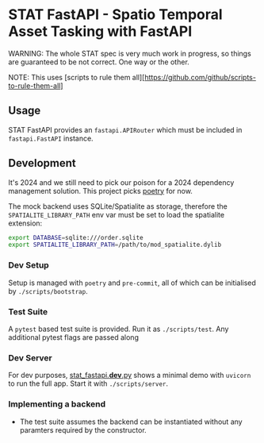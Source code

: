 # STAT FastAPI - Spatio Temporal Asset Tasking with FastAPI

WARNING: The whole STAT spec is very much work in progress, so things are
guaranteed to be not correct. One way or the other.

NOTE: This uses [scripts to rule them all][https://github.com/github/scripts-to-rule-them-all]

## Usage

STAT FastAPI provides an `fastapi.APIRouter` which must be included in
`fastapi.FastAPI` instance.

## Development

It's 2024 and we still need to pick our poison for a 2024 dependency management
solution. This project picks [poetry][poetry] for now.

The mock backend uses SQLite/Spatialite as storage, therefore the
`SPATIALITE_LIBRARY_PATH` env var must be set to load the spatialite extension:

```bash
export DATABASE=sqlite:///order.sqlite
export SPATIALITE_LIBRARY_PATH=/path/to/mod_spatialite.dylib
```

### Dev Setup

Setup is managed with `poetry` and `pre-commit`, all of which can be initialised
by `./scripts/bootstrap`.

### Test Suite

A `pytest` based test suite is provided. Run it as `./scripts/test`. Any additional
pytest flags are passed along

### Dev Server

For dev purposes, [stat_fastapi.**dev**.py](./stat_fastapi/__dev__.py) shows
a minimal demo with `uvicorn` to run the full app. Start it with `./scripts/server`.

### Implementing a backend

- The test suite assumes the backend can be instantiated without any paramters
  required by the constructor.

[poetry]: https://python-poetry.org/